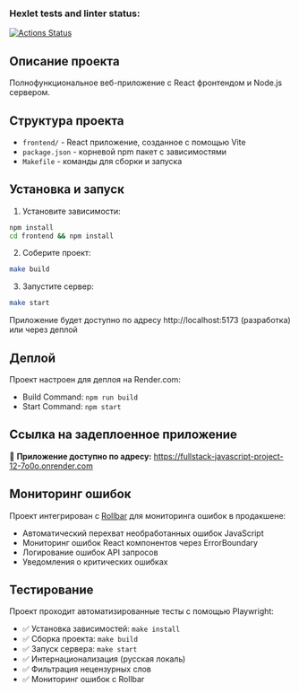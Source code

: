 ### Hexlet tests and linter status:
[![Actions Status](https://github.com/IVANFROL/fullstack-javascript-project-12/actions/workflows/hexlet-check.yml/badge.svg)](https://github.com/IVANFROL/fullstack-javascript-project-12/actions)

## Описание проекта

Полнофункциональное веб-приложение с React фронтендом и Node.js сервером.

## Структура проекта

- `frontend/` - React приложение, созданное с помощью Vite
- `package.json` - корневой npm пакет с зависимостями
- `Makefile` - команды для сборки и запуска

## Установка и запуск

1. Установите зависимости:
```bash
npm install
cd frontend && npm install
```

2. Соберите проект:
```bash
make build
```

3. Запустите сервер:
```bash
make start
```

Приложение будет доступно по адресу http://localhost:5173 (разработка) или через деплой

## Деплой

Проект настроен для деплоя на Render.com:
- Build Command: `npm run build`
- Start Command: `npm start`

## Ссылка на задеплоенное приложение

🚀 **Приложение доступно по адресу:** https://fullstack-javascript-project-12-7o0o.onrender.com

## Мониторинг ошибок

Проект интегрирован с [Rollbar](https://rollbar.com) для мониторинга ошибок в продакшене:
- Автоматический перехват необработанных ошибок JavaScript
- Мониторинг ошибок React компонентов через ErrorBoundary
- Логирование ошибок API запросов
- Уведомления о критических ошибках

## Тестирование

Проект проходит автоматизированные тесты с помощью Playwright:
- ✅ Установка зависимостей: `make install`
- ✅ Сборка проекта: `make build`
- ✅ Запуск сервера: `make start`
- ✅ Интернационализация (русская локаль)
- ✅ Фильтрация нецензурных слов
- ✅ Мониторинг ошибок с Rollbar